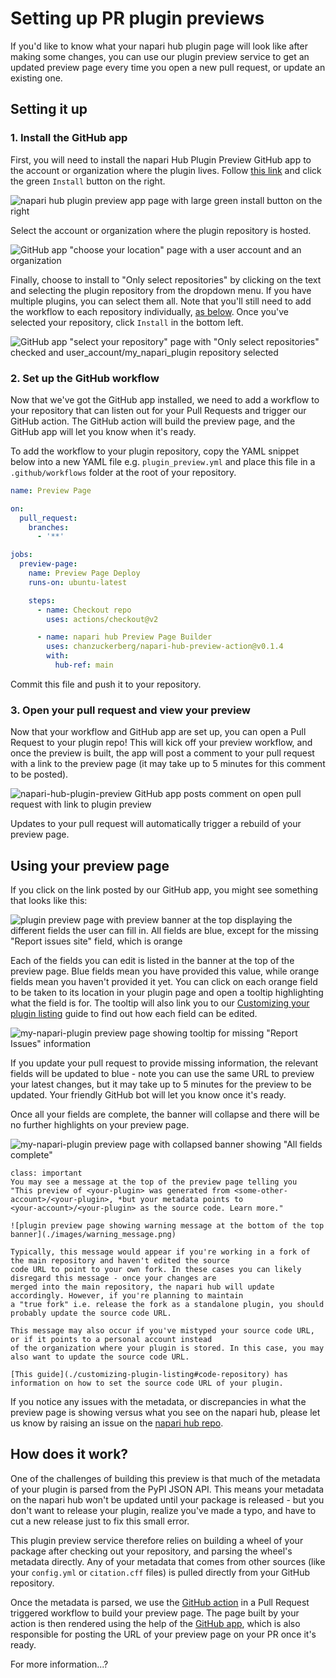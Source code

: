 # Setting up PR plugin previews

If you'd like to know what your napari hub plugin page will look like after making
some changes, you can use our plugin preview service to get an updated preview
page every time you open a new pull request, or update an existing one.

## Setting it up

### 1. Install the GitHub app
First, you will need to install the napari Hub Plugin Preview GitHub app to the account or
organization where the plugin lives. 
Follow [this link](https://github.com/apps/napari-hub-plugin-preview) and click the green `Install` button on the right.

![napari hub plugin preview app page with large green install button on the right](./images/app_page.png)

Select the account or organization where the plugin repository is hosted.

![GitHub app "choose your location" page with a user account and an organization](./images/choose_install_org.png)

Finally, choose to install to "Only select repositories" by clicking on the text and selecting
the plugin repository from the dropdown menu. If you have multiple plugins, you can select
them all. Note that you'll still need to add the workflow to each repository individually,
[as below](#set-up-the-github-workflow). Once you've selected your repository, click `Install` in the bottom left.

![GitHub app "select your repository" page with "Only select repositories" checked and user_account/my_napari_plugin repository selected](./images/choose_install_repository.png)

### 2. Set up the GitHub workflow
Now that we've got the GitHub app installed, we need to add a workflow to your repository
that can listen out for your Pull Requests and trigger our GitHub action. The GitHub action
will build the preview page, and the GitHub app will let you know when it's ready.

To add the workflow to your plugin repository, copy the YAML snippet below into a new YAML file
e.g. `plugin_preview.yml` and place this file in a `.github/workflows` folder at the root of your repository.

```yaml
name: Preview Page

on:
  pull_request:
    branches:
      - '**'

jobs:
  preview-page:
    name: Preview Page Deploy
    runs-on: ubuntu-latest

    steps:
      - name: Checkout repo
        uses: actions/checkout@v2

      - name: napari hub Preview Page Builder
        uses: chanzuckerberg/napari-hub-preview-action@v0.1.4
        with:
          hub-ref: main
```

Commit this file and push it to your repository.
### 3. Open your pull request and view your preview
Now that your workflow and GitHub app are set up, you can open a Pull Request to your
plugin repo! This will kick off your preview workflow, and once the preview is built,
the app will post a comment to your pull request with a link to the preview page 
(it may take up to 5 minutes for this comment to be posted).
<!-- TODO: is 5 minutes accurate? -->

![napari-hub-plugin-preview GitHub app posts comment on open pull request with link to plugin preview](./images/plugin_preview_comment.png)

Updates to your pull request will automatically trigger a rebuild of your preview page.

## Using your preview page

If you click on the link posted by our GitHub app, you might see something that looks like this:

![plugin preview page with preview banner at the top displaying the different fields the user can fill in. All fields are blue, except for the missing "Report issues site" field, which is orange](./images/plugin_preview_demo.png)

Each of the fields you can edit is listed in the banner at the top of the preview page. 
Blue fields mean you have provided this value, while orange fields mean you haven't provided it yet. 
You can click on each orange field to be taken to its location in your plugin page and open a tooltip highlighting what the field is for. 
The tooltip will also link you to our [Customizing your plugin listing](./customizing-plugin-listing) guide to find out how each field can be edited.

![my-napari-plugin preview page showing tooltip for missing "Report Issues" information](./images/tooltip.png)

If you update your pull request to provide missing information, the relevant fields will be updated to blue - note you can use
the same URL to preview your latest changes, but it may take up to 5 minutes for the preview to be updated.
Your friendly GitHub bot will let you know once it's ready.

Once all your fields are complete, the banner will collapse and there will be no further highlights on your preview page.

![my-napari-plugin preview page with collapsed banner showing "All fields complete"](./images/all_fields_complete.png)

```{admonition}
class: important
You may see a message at the top of the preview page telling you 
"This preview of <your-plugin> was generated from <some-other-account>/<your-plugin>, *but your metadata points to
<your-account>/<your-plugin> as the source code. Learn more."

![plugin preview page showing warning message at the bottom of the top banner](./images/warning_message.png)

Typically, this message would appear if you're working in a fork of the main repository and haven't edited the source
code URL to point to your own fork. In these cases you can likely disregard this message - once your changes are 
merged into the main repository, the napari hub will update accordingly. However, if you're planning to maintain
a "true fork" i.e. release the fork as a standalone plugin, you should probably update the source code URL.

This message may also occur if you've mistyped your source code URL, or if it points to a personal account instead
of the organization where your plugin is stored. In this case, you may also want to update the source code URL.

[This guide](./customizing-plugin-listing#code-repository) has information on how to set the source code URL of your plugin.
```

If you notice any issues with the metadata, or discrepancies in what the preview page is showing versus what 
you see on the napari hub, please let us know by raising an issue on the [napari hub repo](https://github.com/chanzuckerberg/napari-hub/issues/new/choose).

## How does it work?
One of the challenges of building this preview is that much of the metadata of your 
plugin is parsed from the PyPI JSON API. This means your metadata on the napari hub
won't be updated until your package is released - but you don't want to release your
plugin, realize you've made a typo, and have to cut a new release just to fix this
small error.

This plugin preview service therefore relies on building a wheel of your package after
checking out your repository, and parsing the wheel's metadata directly. Any of your 
metadata that comes from other sources (like your `config.yml` or `citation.cff` files)
is pulled directly from your GitHub repository.

<!-- TODO: is this all valid and do we need more detail? -->
Once the metadata is parsed, we use the [GitHub action](https://github.com/chanzuckerberg/napari-hub-preview-action) in a Pull Request triggered workflow to build your preview page.
The page built by your action is then rendered using the help of the [GitHub app](https://github.com/apps/napari-hub-plugin-preview), which
is also responsible for posting the URL of your preview page on your PR once it's ready.

<!-- TODO: what do we want the user to do if they want more information -->
For more information...?


